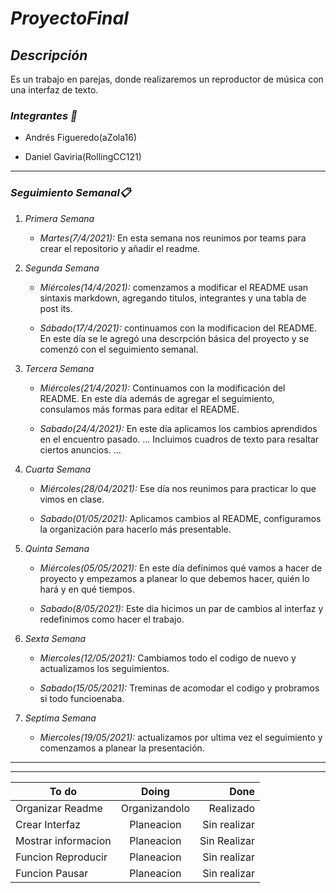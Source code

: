 # _ProyectoFinal_
 

## ___Descripción___

Es un trabajo en parejas, donde realizaremos un reproductor de música con una interfaz de texto.


### ___Integrantes :raised_hands:___


* Andrés Figueredo(aZola16)


* Daniel Gaviria(RollingCC121)

---

### ___Seguimiento Semanal📋___
1. _Primera Semana_
   
   * _Martes(7/4/2021):_ En esta semana nos reunimos por teams para crear el repositorio y añadir el readme. 

2. _Segunda Semana_
       
   * _Miércoles(14/4/2021):_ comenzamos a modificar el README usan sintaxis markdown, agregando titulos, integrantes y una tabla de post its.

   * _Sábado(17/4/2021):_ continuamos con la modificacion del README. En este día se le agregó una descrpción básica del proyecto y se comenzó con el seguimiento semanal.
  
3. _Tercera Semana_
   
   * _Miércoles(21/4/2021):_ Continuamos con la modificación del README. En este día además de agregar el seguimiento, consulamos más formas para editar el README.
  
   * _Sabado(24/4/2021):_ En este día aplicamos los cambios aprendidos en el encuentro pasado.
   ...
   Incluimos cuadros de texto para resaltar ciertos anuncios.
   ...
  
4. _Cuarta Semana_

   * _Miércoles(28/04/2021):_ Ese día nos reunimos para practicar lo que vimos en clase.
  
   * _Sabado(01/05/2021):_ Aplicamos cambios al README, configuramos la organización para hacerlo más presentable.

5. _Quinta Semana_
   
   * _Miércoles(05/05/2021):_ En este día definimos qué vamos a hacer de proyecto y empezamos a planear lo que debemos hacer, quién lo hará y en qué tiempos.

   * _Sabado(8/05/2021):_ Este dia hicimos un par de cambios al interfaz y redefinimos como hacer el trabajo.

6. _Sexta Semana_

   * _Miercoles(12/05/2021):_ Cambiamos todo el codigo de nuevo y actualizamos los seguimientos.

   * _Sabado(15/05/2021):_ Treminas de acomodar el codigo y probramos si todo funcioenaba.

7. _Septima Semana_

   * _Miercoles(19/05/2021):_ actualizamos por ultima vez el seguimiento y comenzamos a planear la presentación.


---
---


|To do               |Doing          |Done           |
|--------------------|:-------------:|--------------:|
|Organizar Readme    |Organizandolo  |Realizado      |
|Crear Interfaz      |Planeacion     |Sin realizar   |
|Mostrar informacion |Planeacion     |Sin Realizar   |         
|Funcion Reproducir  |Planeacion     |Sin realizar   |
|Funcion Pausar      |Planeacion     |Sin realizar   |
